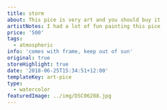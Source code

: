 ```yaml
---
title: storm
about: This pice is very art and you should buy it
artistNotes: I had a lot of fun painting this pice
price: '500'
tags:
  - atmospheric
info: 'comes with frame, keep out of sun'
original: true
storeHighlight: true
date: '2018-06-25T15:34:51+12:00'
templateKey: art-pice
type:
  - watercolor
featuredImage: ../img/DSC06288.jpg
---
```


